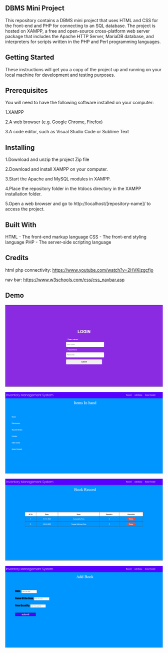 ## DBMS Mini Project

This repository contains a DBMS mini project that uses HTML and CSS for the front-end and PHP for connecting to an SQL database. The project is hosted on XAMPP, a free and open-source cross-platform web server package that includes the Apache HTTP Server, MariaDB database, and interpreters for scripts written in the PHP and Perl programming languages.



## Getting Started
These instructions will get you a copy of the project up and running on your local machine for development and testing purposes.

## Prerequisites
You will need to have the following software installed on your computer:

1.XAMPP

2.A web browser (e.g. Google Chrome, Firefox)

3.A code editor, such as Visual Studio Code or Sublime Text

## Installing

1.Download and unzip the project Zip file

2.Download and install XAMPP on your computer.

3.Start the Apache and MySQL modules in XAMPP.

4.Place the repository folder in the htdocs directory in the XAMPP installation folder.

5.Open a web browser and go to http://localhost/[repository-name]/ to access the project.

## Built With

HTML - The front-end markup language
CSS - The front-end styling language
PHP - The server-side scripting language

## Credits
html php connectivity: https://www.youtube.com/watch?v=2HVKizgcfjo

nav bar: https://www.w3schools.com/css/css_navbar.asp


## Demo


![image](https://raw.githubusercontent.com/JoelJoshi2002/Basic-HTML-PHP-DBMS-Mini-Project/main/screens/Dbproject%20Login.png?token=GHSAT0AAAAAAB5ECNTIIM4AF6KHSUY4XR36Y53SUHQ)


![image](https://raw.githubusercontent.com/JoelJoshi2002/Basic-HTML-PHP-DBMS-Mini-Project/main/screens/Screenshot%202023-01-09%20085115.png?token=GHSAT0AAAAAAB5ECNTIAGRGOIHU6OL7NKXGY53S3CQ)

![image](https://raw.githubusercontent.com/JoelJoshi2002/Basic-HTML-PHP-DBMS-Mini-Project/main/screens/Screenshot%202023-01-09%20085036.png?token=GHSAT0AAAAAAB5ECNTI3GW6KG53QUO7PC3MY53S2FA)

![image](https://raw.githubusercontent.com/JoelJoshi2002/Basic-HTML-PHP-DBMS-Mini-Project/main/screens/Dbproject%20Add%20Book.png?token=GHSAT0AAAAAAB5ECNTIWT35ZFZBEVP5MUDCY53SXCQ)




